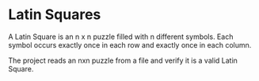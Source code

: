 # Latin Squares

A Latin Square is an n x n puzzle filled with n different symbols. Each symbol occurs exactly once in each row and exactly once in each column.

The project reads an nxn puzzle from a file and verify it is a valid Latin Square.
